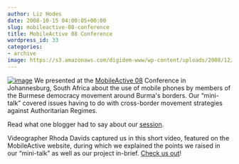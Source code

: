 ```yaml
---
author: Liz Hodes
date: 2008-10-15 04:00:05+00:00
slug: mobileactive-08-conference
title: MobileActive 08 Conference
wordpress_id: 33
categories:
- archive
image: https://s3.amazonaws.com/digidem-www/wp-content/uploads/2008/12/2937641155_9ffaac3a1b.jpg
---
```


[![image](https://s3.amazonaws.com/digidem-www/wp-content/uploads/2008/12/2937641155_9ffaac3a1b.jpg)](https://s3.amazonaws.com/digidem-www/wp-content/uploads/2008/12/2937641155_9ffaac3a1b.jpg) We presented at the [MobileActive 08](http://mobileactive08.org/) Conference in Johannesburg, South Africa about the use of mobile phones by members of the Burmese democracy movement around Burma's borders. Our “mini-talk” covered issues having to do with cross-border movement strategies against Authoritarian Regimes.

Read what one blogger had to say about our [session](http://mobileactive08.org/node/940).

Videographer Rhoda Davids captured us in this short video, featured on the MobileActive website, during which we explained the points we raised in our “mini-talk” as well as our project in-brief. [Check us out](http://www.youtube.com/watch?v=xeRepqn4rNs&feature=user )!
